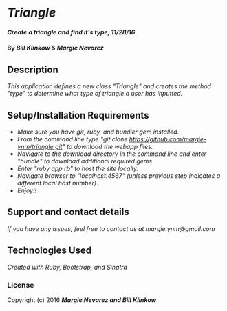 # _Triangle_

#### _Create a triangle and find it's type, 11/28/16_

#### By _**Bill Klinkow & Margie Nevarez**_

## Description

_This application defines a new class "Triangle" and creates the method "type" to determine what type of triangle a user has inputted._

## Setup/Installation Requirements

* _Make sure you have git, ruby, and bundler gem installed._
* _From the command line type "git clone https://github.com/margie-ynm/triangle.git" to download the webapp files._
* _Navigate to the download directory in the command line and enter "bundle" to download additional required gems._
* _Enter "ruby app.rb" to host the site locally._
* _Navigate browser to "localhost:4567" (unless previous step indicates a different local host number)._
* _Enjoy!!_

## Support and contact details

_If you have any issues, feel free to contact us at margie.ynm@gmail.com_

## Technologies Used

_Created with Ruby, Bootstrap, and Sinatra_

### License

Copyright (c) 2016 **_Margie Nevarez and Bill Klinkow_**
